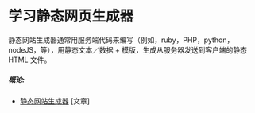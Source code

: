 # 学习静态网页生成器

静态网站生成器通常用服务端代码来编写（例如，ruby，PHP，python，nodeJS，等），用静态文本／数据 + 模版，生成从服务器发送到客户端的静态 HTML 文件。

##### 概论:

* [静态网站生成器](http://www.oreilly.com/web-platform/free/static-site-generators.csp) [文章]
